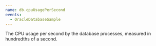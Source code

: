 ```yaml
---
name: db.cpuUsagePerSecond
events:
  - OracleDatabaseSample
---
```


The CPU usage per second by the database processes, measured in hundredths of a second.
